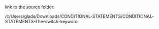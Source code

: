 link to the source folder:

/c/Users/glads/Downloads/CONDITIONAL-STATEMENTS/CONDITIONAL-STATEMENTS-The-switch-keyword
